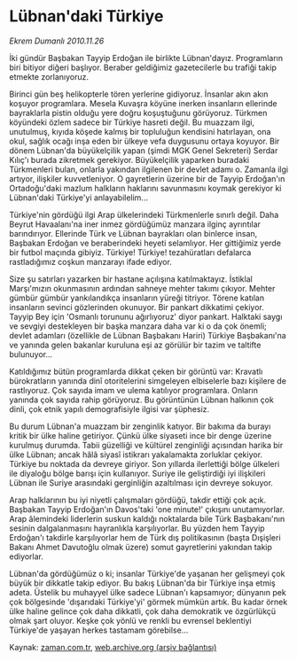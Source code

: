 # Lübnan'daki Türkiye

*Ekrem Dumanlı 2010.11.26*

<td class="columnist-detail">
<p>İki gündür Başbakan Tayyip Erdoğan ile birlikte Lübnan'dayız. Programların biri bitiyor diğeri başlıyor. Beraber geldiğimiz gazetecilerle bu trafiği takip etmekte zorlanıyoruz.</p>
<p>
<div id="haberMetinDiv">
<p>Birinci gün beş helikopterle tören yerlerine gidiyoruz. İnsanlar akın akın koşuyor programlara. Mesela Kuvaşra köyüne inerken insanların ellerinde bayraklarla pistin olduğu yere doğru koşuştuğunu görüyoruz. Türkmen köyündeki özlem sadece bir Türkiye hasreti değil. Bu muazzam ilgi, unutulmuş, kıyıda köşede kalmış bir topluluğun kendisini hatırlayan, ona okul, sağlık ocağı inşa eden bir ülkeye vefa duygusunu ortaya koyuyor. Bir dönem Lübnan'da büyükelçilik yapan (şimdi MGK Genel Sekreteri) Serdar Kılıç'ı burada zikretmek gerekiyor. Büyükelçilik yaparken buradaki Türkmenleri bulan, onlarla yakından ilgilenen bir devlet adamı o. Zamanla ilgi artıyor, ilişkiler kuvvetleniyor. O gayretlerin üzerine bir de Tayyip Erdoğan'ın Ortadoğu'daki mazlum halkların haklarını savunmasını koymak gerekiyor ki Lübnan'daki Türkiye'yi anlayabilelim...
<p>Türkiye'nin gördüğü ilgi Arap ülkelerindeki Türkmenlerle sınırlı değil. Daha Beyrut Havaalanı'na iner inmez gördüğümüz manzara ilginç ayrıntılar barındırıyor. Ellerinde Türk ve Lübnan bayrakları olan binlerce insan, Başbakan Erdoğan ve beraberindeki heyeti selamlıyor. Her gittiğimiz yerde bir futbol maçında gibiyiz. Türkiye! Türkiye! tezahüratları defalarca rastladığımız coşkun manzarayı ifade ediyor.
<p>Size şu satırları yazarken bir hastane açılışına katılmaktayız. İstiklal Marşı'mızın okunmasının ardından sahneye mehter takımı çıkıyor. Mehter gümbür gümbür yankılandıkça insanların yüreği titriyor. Törene katılan insanların sevinci gözlerinden okunuyor. Bir pankart dikkatimi çekiyor. Tayyip Bey için 'Osmanlı torununu ağırlıyoruz' diyor pankart. Halktaki saygı ve sevgiyi destekleyen bir başka manzara daha var ki o da çok önemli; devlet adamları (özellikle de Lübnan Başbakanı Hariri) Türkiye Başbakanı'na ve yanında gelen bakanlar kuruluna eşi az görülür bir tazim ve taltifte bulunuyor...
<p>Katıldığımız bütün programlarda dikkat çeken bir görüntü var: Kravatlı bürokratların yanında dinî otoritelerini simgeleyen elbiselerle bazı kişilere de rastlıyoruz. Çok sayıda imam ve ulema katılıyor programlara. Onların yanında çok sayıda rahip görüyoruz. Bu görüntünün Lübnan halkının çok dinli, çok etnik yapılı demografisiyle ilgisi var şüphesiz. 
<p>Bu durum Lübnan'a muazzam bir zenginlik katıyor. Bir bakıma da burayı kritik bir ülke haline getiriyor. Çünkü ülke siyaseti ince bir denge üzerine kurulmuş durumda. Tabii güzelliği ve kültürel zenginliği açısından harika bir ülke Lübnan; ancak hâlâ siyasî istikrarı yakalamakta zorluklar çekiyor. Türkiye bu noktada da devreye giriyor. Son yıllarda ilerlettiği bölge ülkeleri ile diyaloğu bölge barışı için kullanıyor. Suriye ile geliştirdiği iyi ilişkileri Lübnan ile Suriye arasındaki gerginliğin azaltılması için devreye sokuyor.
<p>Arap halklarının bu iyi niyetli çalışmaları gördüğü, takdir ettiği çok açık. Başbakan Tayyip Erdoğan'ın Davos'taki 'one minute!' çıkışını unutamıyorlar. Arap âlemindeki liderlerin suskun kaldığı noktalarda bile Türk Başbakanı'nın sesinin dalgalanmasını hayranlıkla karşılıyorlar. Bu yüzden hem Tayyip Erdoğan'ı takdirle karşılıyorlar hem de Türk dış politikasının (başta Dışişleri Bakanı Ahmet Davutoğlu olmak üzere) somut gayretlerini yakından takip ediyorlar.
<p>Lübnan'da gördüğümüz o ki; insanlar Türkiye'de yaşanan her gelişmeyi çok büyük bir dikkatle takip ediyor. Bu bakış Lübnan'da bir Türkiye inşa etmiş adeta. Üstelik bu muhayyel ülke sadece Lübnan'ı kapsamıyor; dünyanın pek çok bölgesinde 'dışarıdaki Türkiye'yi' görmek mümkün artık. Bu kadar örnek ülke haline gelince çok daha dikkatli, çok daha demokratik ve özgürlükçü olmak şart oluyor. Keşke çok yönlü ve renkli bu evrensel beklentiyi Türkiye'de yaşayan herkes tastamam görebilse... </p></p></p></p></p></p></p></div>
</p>
<a href="http://web.archive.org/web/20110130035741/mailto:e.dumanli@zaman.com.tr">
</a></td>

Kaynak: [zaman.com.tr](http://zaman.com.tr/yazar.do?yazino=1057096), [web.archive.org (arşiv bağlantısı)](http://web.archive.org/web/20110130035741/http://www.zaman.com.tr:80/yazar.do?yazino=1057096)

